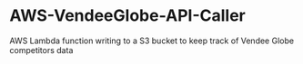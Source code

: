 # AWS-VendeeGlobe-API-Caller
AWS Lambda function writing to a S3 bucket to keep track of Vendee Globe competitors data

